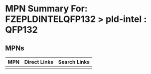 



# MPN Summary For: FZEPLDINTELQFP132 > pld-intel : QFP132

## MPNs
  

|MPN|Direct Links|Search Links|
| :--- | :--- | :--- |
||||
